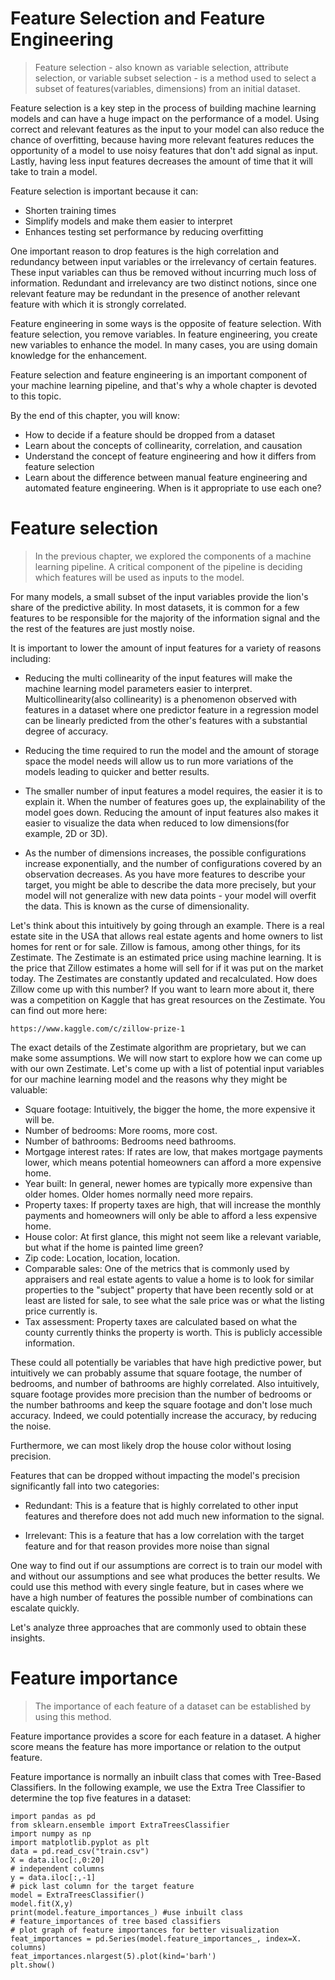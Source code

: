 # Feature Selection and Feature Engineering
> Feature selection - also known as variable selection, attribute selection, or variable subset selection - is a method used to select a subset of features(variables, dimensions) from an initial dataset.

Feature selection is a key step in the process of building machine learning models and can have a huge impact on the performance of a model. Using correct and relevant features as the input to your model can also reduce the chance of overfitting, because having more relevant features reduces the opportunity of a model to use noisy features that don't add signal as input. Lastly, having less input features decreases the amount of time that it will take to train a model. 

Feature selection is important because it can:
- Shorten training times
- Simplify models and make them easier to interpret
- Enhances testing set performance by reducing overfitting

One important reason to drop features is the high correlation and redundancy between input variables or the irrelevancy of certain features. These input variables can thus be removed without incurring much loss of information. Redundant and irrelevancy are two distinct notions, since one relevant feature may be redundant in the presence of another relevant feature with which it is strongly correlated.

Feature engineering in some ways is the opposite of feature selection. With feature selection, you remove variables. In feature engineering, you create new variables to enhance the model. In many cases, you are using domain knowledge for the enhancement.

Feature selection and feature engineering is an important component of your machine learning pipeline, and that's why a whole chapter is devoted to this topic.

By the end of this chapter, you will know:

- How to decide if a feature should be dropped from a dataset
- Learn about the concepts of collinearity, correlation, and causation
- Understand the concept of feature engineering and how it differs from feature selection
- Learn about the difference between manual feature engineering and automated feature engineering. When is it appropriate to use each one?

# Feature selection
> In the previous chapter, we explored the components of a machine learning pipeline. A critical component of the pipeline is deciding which features will be used as inputs to the model.

For many models, a small subset of the input variables provide the lion's share of the predictive ability. In most datasets, it is common for a few features to be responsible for the majority of the information signal and the the rest of the features are just mostly noise.

It is important to lower the amount of input features for a variety of reasons including:

- Reducing the multi collinearity of the input features will make the machine learning model parameters easier to interpret. Multicollinearity(also collinearity) is a phenomenon observed with features in a dataset where one predictor feature in a regression model can be linearly predicted from the other's features with a substantial degree of accuracy.

- Reducing the time required to run the model and the amount of storage space the model needs will allow us to run more variations of the models leading to quicker and better results.

- The smaller number of input features a model requires, the easier it is to explain it. When the number of features goes up, the explainability of the model goes down. Reducing the amount of input features also makes it easier to visualize the data when reduced to low dimensions(for example, 2D or 3D).

- As the number of dimensions increases, the possible configurations increase exponentially, and the number of configurations covered by an observation decreases. As you have more features to describe your target, you might be able to describe the data more precisely, but your model will not generalize with new data points - your model will overfit the data. This is known as the curse of dimensionality.

Let's think about this intuitively by going through an example. There is a real estate site in the USA that allows real estate agents and home owners to list homes for rent or for sale. Zillow is famous, among other things, for its Zestimate. The Zestimate is an estimated price using machine learning. It is the price that Zillow estimates a home will sell for if it was put on the market today. The Zestimates are constantly updated and recalculated. How does Zillow come up with this number? If you want to learn more about it, there was a competition on Kaggle that has great resources on the Zestimate. You can find out more here:

    https://www.kaggle.com/c/zillow-prize-1
    
The exact details of the Zestimate algorithm are proprietary, but we can make some assumptions. We will now start to explore how we can come up with our own Zestimate. Let's come up with a list of potential input variables for our machine learning model and the reasons why they might be valuable:

- Square footage: Intuitively, the bigger the home, the more expensive it will be.
- Number of bedrooms: More rooms, more cost.
- Number of bathrooms: Bedrooms need bathrooms.
- Mortgage interest rates: If rates are low, that makes mortgage payments lower, which means potential homeowners can afford a more expensive home. 
- Year built: In general, newer homes are typically more expensive than older homes. Older homes normally need more repairs.
- Property taxes: If property taxes are high, that will increase the monthly payments and homeowners will only be able to afford a less expensive home.
- House color: At first glance, this might not seem like a relevant variable, but what if the home is painted lime green?
- Zip code: Location, location, location.
- Comparable sales: One of the metrics that is commonly used by appraisers and real estate agents to value a home is to look for similar properties to the "subject" property that have been recently sold or at least are listed for sale, to see what the sale price was or what the listing price currently is.
- Tax assessment: Property taxes are calculated based on what the county currently thinks the property is worth. This is publicly accessible information.

These could all potentially be variables that have high predictive power, but intuitively we can probably assume that square footage, the number of bedrooms, and number of bathrooms are highly correlated. Also intuitively, square footage provides more precision than the number of bedrooms or the number bathrooms and keep the square footage and don't lose much accuracy. Indeed, we could potentially increase the accuracy, by reducing the noise.

Furthermore, we can most likely drop the house color without losing precision.

Features that can be dropped without impacting the model's precision significantly fall into two categories:

- Redundant: This is a feature that is highly correlated to other input features and therefore does not add much new information to the signal.

- Irrelevant: This is a feature that has a low correlation with the target feature and for that reason provides more noise than signal

One way to find out if our assumptions are correct is to train our model with and without our assumptions and see what produces the better results. We could use this method with every single feature, but in cases where we have a high number of features the possible number of combinations can escalate quickly.

Let's analyze three approaches that are commonly used to obtain these insights.

# Feature importance
> The importance of each feature of a dataset can be established by using this method.

Feature importance provides a score for each feature in a dataset. A higher score means the feature has more importance or relation to the output feature. 

Feature importance is normally an inbuilt class that comes with Tree-Based Classifiers. In the following example, we use the Extra Tree Classifier to determine the top five features in a dataset:
    
    import pandas as pd
    from sklearn.ensemble import ExtraTreesClassifier
    import numpy as np
    import matplotlib.pyplot as plt
    data = pd.read_csv("train.csv")
    X = data.iloc[:,0:20] 
    # independent columns
    y = data.iloc[:,-1] 
    # pick last column for the target feature
    model = ExtraTreesClassifier()
    model.fit(X,y)
    print(model.feature_importances_) #use inbuilt class
    # feature_importances of tree based classifiers
    # plot graph of feature importances for better visualization
    feat_importances = pd.Series(model.feature_importances_, index=X. columns)
    feat_importances.nlargest(5).plot(kind='barh')
    plt.show()
